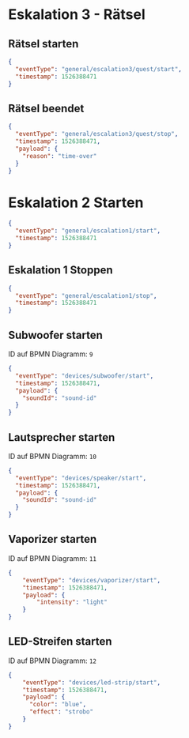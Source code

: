 # Eskalation 3 - Rätsel

## Rätsel starten
```json
{
  "eventType": "general/escalation3/quest/start",
  "timestamp": 1526388471
}
```

## Rätsel beendet
```json
{
  "eventType": "general/escalation3/quest/stop",
  "timestamp": 1526388471,
  "payload": {
    "reason": "time-over"
  }
}
```


# Eskalation 2 Starten
```json
{
  "eventType": "general/escalation1/start",
  "timestamp": 1526388471
}
```
## Eskalation 1 Stoppen
```json
{
  "eventType": "general/escalation1/stop",
  "timestamp": 1526388471
}
```

## Subwoofer starten
ID auf BPMN Diagramm: `9`

```json
{
  "eventType": "devices/subwoofer/start",
  "timestamp": 1526388471,
  "payload": {
    "soundId": "sound-id"
  }
}
```

## Lautsprecher starten
ID auf BPMN Diagramm: `10`

```json
{
  "eventType": "devices/speaker/start",
  "timestamp": 1526388471,
  "payload": {
    "soundId": "sound-id"
  }
}
```

## Vaporizer starten
ID auf BPMN Diagramm: `11`

```json
{
    "eventType": "devices/vaporizer/start",
    "timestamp": 1526388471,
    "payload": {
        "intensity": "light"
    }
}
```

## LED-Streifen starten
ID auf BPMN Diagramm: `12`

```json
{
    "eventType": "devices/led-strip/start",
    "timestamp": 1526388471,
    "payload": {
      "color": "blue",
      "effect": "strobo"
    }
}
```

